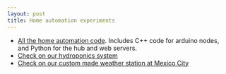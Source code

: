 ```yaml
---
layout: post
title: Home automation experiments
---
```



- [All the home automation code](https://github.com/felipegonzalez/servidor_casa). Includes C++ code for arduino nodes, and Python for the hub and web servers. 
- [Check on our hydroponics system](http://jardintyf.ngrok.io/monitor)
- [Check on our custom made weather station at Mexico City](http://www.wunderground.com/personal-weather-station/dashboard?ID=IDISTRIT49)



